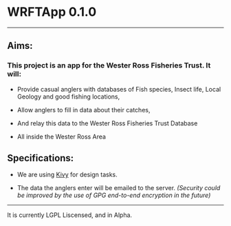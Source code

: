 # WRFTApp 0.1.0
----------
## Aims:

### This project is an app for the Wester Ross Fisheries Trust. It will:

  * Provide casual anglers with databases of Fish species, Insect life, Local Geology and good fishing locations,

  * Allow anglers to fill in data about their catches,

  * And relay this data to the Wester Ross Fisheries Trust Database
  
  * All inside the Wester Ross Area

## Specifications:

  * We are using [Kivy](https://kivy.org/) for design tasks.
  
  * The data the anglers enter will be emailed to the server.
   *(Security could be improved by the use of GPG end-to-end encryption in the future)*
    
----------
It is currently LGPL Liscensed, and in Alpha.
